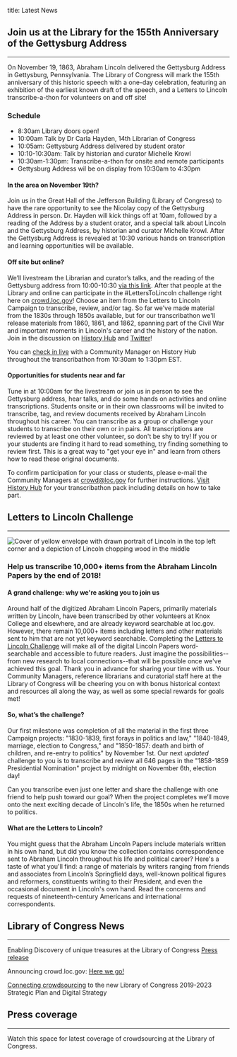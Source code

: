 title: Latest News

## Join us at the Library for the 155th Anniversary of the Gettysburg Address

---

On November 19, 1863, Abraham Lincoln delivered the Gettysburg Address in Gettysburg, Pennsylvania. The Library of Congress will mark the 155th anniversary of this historic speech with a one-day celebration, featuring an exhibition of the earliest known draft of the speech, and a Letters to Lincoln transcribe-a-thon for volunteers on and off site!

### Schedule

-   8:30am Library doors open!
-   10:00am Talk by Dr Carla Hayden, 14th Librarian of Congress
-   10:05am: Gettysburg Address delivered by student orator
-   10:10-10:30am: Talk by historian and curator Michelle Krowl
-   10:30am-1:30pm: Transcribe-a-thon for onsite and remote participants
-   Gettysburg Address wil be on display from 10:30am to 4:30pm

#### In the area on November 19th?

Join us in the Great Hall of the Jefferson Building (Library of Congress) to have the rare opportunity to see the Nicolay copy of the Gettysburg Address in person. Dr. Hayden will kick things off at 10am, followed by a reading of the Address by a student orator, and a special talk about Lincoln and the Gettysburg Address, by historian and curator Michelle Krowl. After the Gettysburg Address is revealed at 10:30 various hands on transcription and learning opportunities will be available. 

#### Off site but online?

We’ll livestream the Librarian and curator’s talks, and the reading of the Gettysburg address from 10:00-10:30 [via this link](https://www.youtube.com/loc). After that people at the Library and online can participate in the #LettersToLincoln challenge right here on [crowd.loc.gov](/campaigns/letters-to-lincoln/)! Choose an item from the Letters to Lincoln Campaign to transcribe, review, and/or tag. So far we've made material from the 1830s through 1850s available, but for our transcribathon we'll release materials from 1860, 1861, and 1862, spanning part of the Civil War and important moments in Lincoln's career and the history of the nation. Join in the discussion on [History Hub](https://historyhub.history.gov/community/crowd-loc) and [Twitter](https://twitter.com/Crowd_LOC)! 

You can [check in live](https://historyhub.history.gov/community/crowd-loc/blog/2018/11/14/transcribe-with-us-nov-19-the-155th-anniversary-of-the-gettysburg-address) with a Community Manager on History Hub throughout the transcribathon from 10:30am to 1:30pm EST. 

#### Opportunities for students near and far

Tune in at 10:00am for the livestream or join us in person to see the Gettysburg address, hear talks, and do some hands on activities and online transcriptions. Students onsite or in their own classrooms will be invited to transcribe, tag, and review documents received by Abraham Lincoln throughout his career. You can transcribe as a group or challenge your students to transcribe on their own or in pairs. All transcriptions are reviewed by at least one other volunteer, so don't be shy to try! If you or your students are finding it hard to read something, try finding something to review first. This is a great way to "get your eye in" and learn from others how to read these original documents.

To confirm participation for your class or students, please e-mail the Community Managers at [crowd@loc.gov](mailto:crowd@loc.gov) for further instructions. [Visit History Hub](https://historyhub.history.gov/community/crowd-loc/blog/2018/11/14/transcribe-with-us-nov-19-the-155th-anniversary-of-the-gettysburg-address) for your transcribathon pack including details on how to take part. 

## Letters to Lincoln Challenge

---

![Cover of yellow envelope with drawn portrait of Lincoln in the top left corner and a depiction of Lincoln chopping wood in the middle](/static/img/LincolnCampaign.jpg)

### Help us transcribe 10,000+ items from the Abraham Lincoln Papers by the end of 2018!

#### A grand challenge: why we're asking you to join us

Around half of the digitized Abraham Lincoln Papers, primarily materials written by Lincoln, have been transcribed by other volunteers at Knox College and elsewhere, and are already keyword searchable at loc.gov. However, there remain 10,000+ items including letters and other materials sent to him that are not yet keyword searchable. Completing the [Letters to Lincoln Challenge](https://crowd.loc.gov/campaigns/letters-to-lincoln/) will make all of the digital Lincoln Papers word-searchable and accessible to future readers. Just imagine the possibilities--from new research to local connections--that will be possible once we've achieved this goal. Thank you in advance for sharing your time with us. Your Community Managers, reference librarians and curatorial staff here at the Library of Congress will be cheering you on with bonus historical context and resources all along the way, as well as some special rewards for goals met!

#### So, what’s the challenge?

Our first milestone was completion of all the material in the first three Campaign projects: "1830-1839, first forays in politics and law," "1840-1849, marriage, election to Congress," and "1850-1857: death and birth of children, and re-entry to politics" by November 1st. Our next _updated_ challenge to you is to transcribe and review all 646 pages in the "1858-1859 Presidential Nomination" project by midnight on November 6th, election day!

Can you transcribe even just one letter and share the challenge with one friend to help push toward our goal? When the project completes we’ll move onto the next exciting decade of Lincoln's life, the 1850s when he returned to politics.

#### What are the Letters to Lincoln?

You might guess that the Abraham Lincoln Papers include materials written in his own hand, but did you know the collection contains correspondence sent to Abraham Lincoln throughout his life and political career? Here's a taste of what you'll find: a range of materials by writers ranging from friends and associates from Lincoln’s Springfield days, well-known political figures and reformers, constituents writing to their President, and even the occasional document in Lincoln's own hand. Read the concerns and requests of nineteenth-century Americans and international correspondents.

## Library of Congress News

---

Enabling Discovery of unique treasures at the Library of Congress [Press release](https://www.loc.gov/item/prn-18-134/crowdsourcing-tool-enables-discovery-of-unique-treasures-at-the-library-of-congress/2018-10-24/)

Announcing crowd.loc.gov: [Here we go!](https://blogs.loc.gov/thesignal/2018/10/lets-go-explore-transcribe-and-tag-at-crowd-loc-gov/)

[Connecting crowdsourcing](https://blogs.loc.gov/thesignal/2018/10/new-strategy-new-crowd-new-team/) to the new Library of Congress 2019-2023 Strategic Plan and Digital Strategy

## Press coverage

---

Watch this space for latest coverage of crowdsourcing at the Library of Congress.
